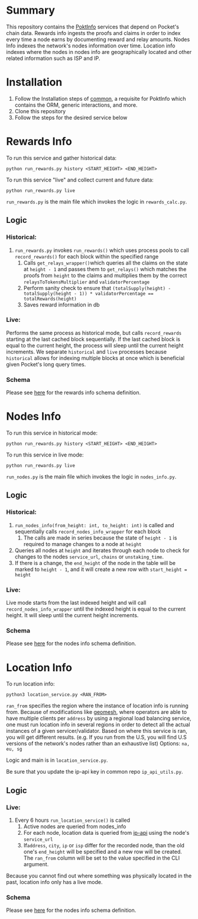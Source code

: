 # Summary

This repository contains the [PoktInfo](https://beta.pokt.info) services that depend on Pocket's chain data. Rewards info ingests the proofs and claims in order to index every time a node earns by documenting reward and relay amounts. Nodes Info indexes the network's nodes information over time. Location info indexes where the nodes in nodes info are geographically located and other related information such as ISP and IP.

# Installation

1. Follow the Installation steps of [common](https://github.com/thunderhead-labs/common-os#readme), a requisite for PoktInfo which contains the ORM, generic interactions, and more.
2. Clone this repository
3. Follow the steps for the desired service below

# Rewards Info

To run this service and gather historical data:

`python run_rewards.py history <START_HEIGHT> <END_HEIGHT>`

To run this service "live" and collect current and future data:

`python run_rewards.py live`

`run_rewards.py` is the main file which invokes the logic in `rewards_calc.py`.

## Logic

### Historical:
1. `run_rewards.py` invokes `run_rewards()` which uses process pools to call `record_rewards()` for each block within the specified range
   1. Calls `get_relays_wrapper()`which queries all the claims on the state at `height - 1` and passes them to `get_relays()` which matches the proofs from `height` to the claims and multiplies them by the correct `relaysToTokensMultiplier` and `validatorPercentage`
   2. Perform sanity check to ensure that `(totalSupply(height) - totalSupply(height - 1)) * validatorPercentage == totalRewards(height)`
   3. Saves reward information in db

### Live:
Performs the same process as historical mode, but calls `record_rewards` starting at the last cached block sequentially. If the last cached block is equal to the current height, the process will sleep until the current height increments. We separate `historical` and `live` processes because `historical` allows for indexing multiple blocks at once which is beneficial given Pocket's long query times.

### Schema

Please see [here](https://github.com/thunderhead-labs/common-os/blob/master/common/orm/schema/poktinfo.py#L229) for the rewards info schema definition.

# Nodes Info

To run this service in historical mode:

`python run_rewards.py history <START_HEIGHT> <END_HEIGHT>`

To run this service in live mode:

`python run_rewards.py live`

`run_nodes.py` is the main file which invokes the logic in `nodes_info.py`.

## Logic

### Historical:
1. `run_nodes_info(from_height: int, to_height: int)` is called and sequentially calls `record_nodes_info_wrapper` for each block
   1. The calls are made in series because the state of `height - 1` is required to manage changes to a node at `height`
2. Queries all nodes at `height` and iterates through each node to check for changes to the nodes `service_url`, `chains` or `unstaking_time`.
3. If there is a change, the `end_height` of the node in the table will be marked to `height - 1`, and it will create a new row with `start_height = height`

### Live:

Live mode starts from the last indexed height and will call `record_nodes_info_wrapper` until the indexed height is equal to the current height. It will sleep until the current height increments.

### Schema

Please see [here](https://github.com/thunderhead-labs/common-os/blob/master/common/orm/schema/poktinfo.py#L210) for the nodes info schema definition.

# Location Info

To run location info:

`python3 location_service.py <RAN_FROM>`

`ran_from` specifies the region where the instance of location info is running from. Because of modifications like [geomesh](https://github.com/pokt-scan/pocket-core), where operators are able to have multiple clients per `address` by using a regional load balancing service, one must run location info in several regions in order to detect all the actual instances of a given servicer/validator. Based on where this service is ran, you will get different results. (e.g. If you run from the U.S, you will find U.S versions of the network's nodes rather than an exhaustive list) Options: `na, eu, sg`

Logic and main is in `location_service.py`.

Be sure that you update the ip-api key in common repo `ip_api_utils.py`.

## Logic

### Live:
1. Every 6 hours `run_location_service()` is called
   1. Active nodes are queried from nodes_info
   2. For each node, location data is queried from [ip-api](https://ip-api.com) using the node's `service_url`
   3. If`address`, `city`, `ip` or `isp` differ for the recorded node, than the old one's `end_height` will be specified and a new row will be created. The `ran_from` column will be set to the value specified in the CLI argument.

Because you cannot find out where something was physically located in the past, location info only has a live mode.

### Schema

Please see [here](https://github.com/thunderhead-labs/common-os/blob/master/common/orm/schema/poktinfo.py#L149) for the nodes info schema definition.
